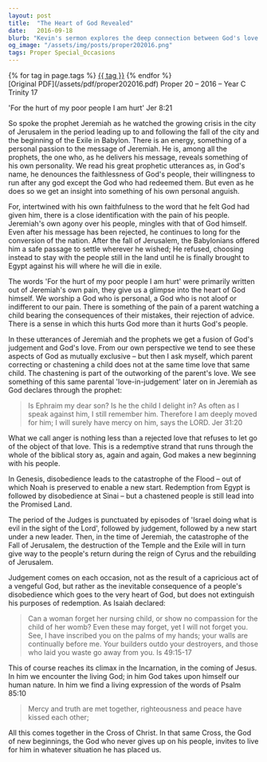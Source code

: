 ```yaml
---
layout: post
title:  "The Heart of God Revealed"
date:   2016-09-18
blurb: "Kevin's sermon explores the deep connection between God's love and judgement through the lens of the prophet Jeremiah. It highlights how God's chastening is an expression of His love, akin to a parent's concern for their child. The sermon emphasizes the recurring theme of redemption in the Bible, where God's people are given new beginnings despite their disobedience, culminating in the ultimate act of love and redemption through Jesus Christ."
og_image: "/assets/img/posts/proper202016.png"
tags: Proper Special_Occasions
---    
```

<div class="tag-pills">
    {% for tag in page.tags %}
    <a href="{{ site.baseurl }}/tag/{{ tag | slugify }}" class="tag-pill">{{ tag }}</a>
    {% endfor %}
</div>
[Original PDF](/assets/pdf/proper202016.pdf)
Proper 20 – 2016 – Year C Trinity 17

'For the hurt of my poor people I am hurt' Jer 8:21

So spoke the prophet Jeremiah as he watched the growing crisis in the city of Jerusalem in the period leading up to and following the fall of the city and the beginning of the Exile in Babylon. There is an energy, something of a personal passion to the message of Jeremiah. He is, among all the prophets, the one who, as he delivers his message, reveals something of his own personality. We read his great prophetic utterances as, in God's name, he denounces the faithlessness of God's people, their willingness to run after any god except the God who had redeemed them. But even as he does so we get an insight into something of his own personal anguish.

For, intertwined with his own faithfulness to the word that he felt God had given him, there is a close identification with the pain of his people. Jeremiah's own agony over his people, mingles with that of God himself. Even after his message has been rejected, he continues to long for the conversion of the nation. After the fall of Jerusalem, the Babylonians offered him a safe passage to settle wherever he wished; He refused, choosing instead to stay with the people still in the land until he is finally brought to Egypt against his will where he will die in exile.

The words 'For the hurt of my poor people I am hurt' were primarily written out of Jeremiah's own pain, they give us a glimpse into the heart of God himself. We worship a God who is personal, a God who is not aloof or indifferent to our pain. There is something of the pain of a parent watching a child bearing the consequences of their mistakes, their rejection of advice. There is a sense in which this hurts God more than it hurts God's people.

In these utterances of Jeremiah and the prophets we get a fusion of God's judgement and God's love. From our own perspective we tend to see these aspects of God as mutually exclusive – but then I ask myself, which parent correcting or chastening a child does not at the same time love that same child. The chastening is part of the outworking of the parent's love. We see something of this same parental 'love-in-judgement' later on in Jeremiah as God declares through the prophet:

> Is Ephraim my dear son?
> Is he the child I delight in?
> As often as I speak against him,
> I still remember him.
> Therefore I am deeply moved for him;
> I will surely have mercy on him,
> says the LORD. Jer 31:20

What we call anger is nothing less than a rejected love that refuses to let go of the object of that love. This is a redemptive strand that runs through the whole of the biblical story as, again and again, God makes a new beginning with his people.

In Genesis, disobedience leads to the catastrophe of the Flood – out of which Noah is preserved to enable a new start. Redemption from Egypt is followed by disobedience at Sinai – but a chastened people is still lead into the Promised Land.

The period of the Judges is punctuated by episodes of 'Israel doing what is evil in the sight of the Lord', followed by judgement, followed by a new start under a new leader. Then, in the time of Jeremiah, the catastrophe of the Fall of Jerusalem, the destruction of the Temple and the Exile will in turn give way to the people's return during the reign of Cyrus and the rebuilding of Jerusalem.

Judgement comes on each occasion, not as the result of a capricious act of a vengeful God, but rather as the inevitable consequence of a people's disobedience which goes to the very heart of God, but does not extinguish his purposes of redemption. As Isaiah declared:

> Can a woman forget her nursing child,
> or show no compassion for the child of her womb?
> Even these may forget,
> yet I will not forget you.
> See, I have inscribed you on the palms of my hands;
> your walls are continually before me.
> Your builders outdo your destroyers,
> and those who laid you waste go away from you. Is 49:15-17

This of course reaches its climax in the Incarnation, in the coming of Jesus. In him we encounter the living God; in him God takes upon himself our human nature. In him we find a living expression of the words of Psalm 85:10

> Mercy and truth are met together,
> righteousness and peace have kissed each other;

All this comes together in the Cross of Christ. In that same Cross, the God of new beginnings, the God who never gives up on his people, invites to live for him in whatever situation he has placed us.

